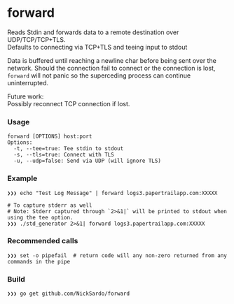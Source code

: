 # forward
Reads Stdin and forwards data to a remote destination over UDP/TCP/TCP+TLS.  
Defaults to connecting via TCP+TLS and teeing input to stdout

Data is buffered until reaching a newline char before being sent over the network.  Should the connection fail to connect or the connection is lost, `forward` will not panic so the superceding process can continue uninterrupted.

Future work:  
Possibly reconnect TCP connection if lost.

### Usage
```shell
forward [OPTIONS] host:port
Options:
  -t, --tee=true: Tee stdin to stdout
  -s, --tls=true: Connect with TLS
  -u, --udp=false: Send via UDP (will ignore TLS)
```

### Example
```shell
❯❯❯ echo "Test Log Message" | forward logs3.papertrailapp.com:XXXXX

# To capture stderr as well
# Note: Stderr captured through `2>&1|` will be printed to stdout when using the tee option.
❯❯❯ ./std_generator 2>&1| forward logs3.papertrailapp.com:XXXXX
```

### Recommended calls
```shell
❯❯❯ set -o pipefail  # return code will any non-zero returned from any commands in the pipe
```

### Build
```shell
❯❯❯ go get github.com/NickSardo/forward
```
